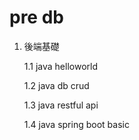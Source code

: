 # pre db

1. 後端基礎

   1.1 java helloworld

   1.2 java db crud

   1.3 java restful api

   1.4 java spring boot basic
